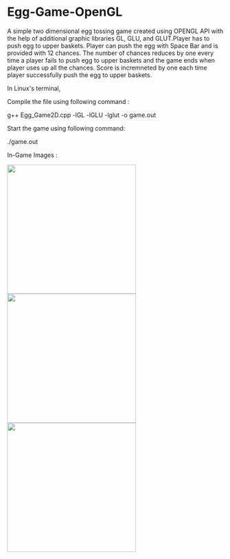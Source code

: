 # Egg-Game-OpenGL
A simple two dimensional egg tossing game created using OPENGL API with the help of additional graphic libraries GL, GLU, and GLUT.Player has to push egg to upper baskets. Player can push the egg with Space Bar and is provided with 12 chances. The number of chances reduces by one every time a player fails to push egg to upper baskets and the game ends when player uses up all the chances. Score is incremneted by one each time player successfully push the egg to upper baskets.

In Linux's terminal,

Compile the file using following command :

g++ Egg_Game2D.cpp -lGL -lGLU -lglut -o game.out


Start the game using following command:

./game.out

In-Game Images :

<img src = "https://raw.github.com/Supreeth-gvsg/Egg-Game-OpenGL/master/Ingame_screenshot_1.jpeg" width = "300" height = "300" />
<img src = "https://raw.github.com/Supreeth-gvsg/Egg-Game-OpenGL/master/Ingame_screenshot_2.jpeg" width = "300" height = "300" />
<img src = "https://raw.github.com/Supreeth-gvsg/Egg-Game-OpenGL/master/Ingame_screenshot_3.jpeg" width = "300" height = "300" />

